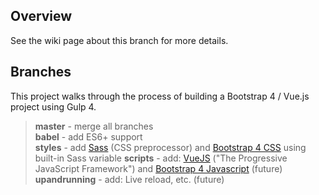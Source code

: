 
## Overview

See the wiki page about this branch for more details.

## Branches

This project walks through the process of building a Bootstrap 4 / Vue.js project using Gulp 4.

> **master** - merge all branches  
> **babel** - add ES6+ support  
> **styles** - add [Sass](https://sass-lang.com/) (CSS preprocessor) and [Bootstrap 4 CSS](https://getbootstrap.com/docs/4.0/getting-started/theming/#importing) using built-in Sass variable 
> **scripts** - add: [VueJS](https://vuejs.org/) ("The Progressive JavaScript Framework") and [Bootstrap 4 Javascript](https://getbootstrap.com/docs/4.2/getting-started/javascript/) (future)
> **upandrunning** - add: Live reload, etc. (future)  
